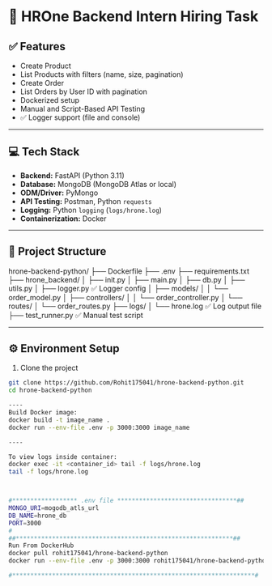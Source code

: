 # 🛒 HROne Backend Intern Hiring Task

## ✅ Features

- Create Product
- List Products with filters (name, size, pagination)
- Create Order
- List Orders by User ID with pagination
- Dockerized setup
- Manual and Script-Based API Testing
- ✅ Logger support (file and console)

---

## 💻 Tech Stack

- **Backend:** FastAPI (Python 3.11)
- **Database:** MongoDB (MongoDB Atlas or local)
- **ODM/Driver:** PyMongo
- **API Testing:** Postman, Python `requests`
- **Logging:** Python `logging` (`logs/hrone.log`)
- **Containerization:** Docker

---

## 📁 Project Structure

hrone-backend-python/
├── Dockerfile
├── .env
├── requirements.txt
├── hrone_backend/
│ ├── init.py
│ ├── main.py
│ ├── db.py
│ ├── utils.py
│ ├── logger.py ✅ Logger config
│ ├── models/
│ │ └── order_model.py
│ ├── controllers/
│ │ └── order_controller.py
│ └── routes/
│ └── order_routes.py
├── logs/
│ └── hrone.log ✅ Log output file
├── test_runner.py ✅ Manual test script

----

## ⚙️ Environment Setup

1. Clone the project

```bash
git clone https://github.com/Rohit175041/hrone-backend-python.git
cd hrone-backend-python

----
Build Docker image:
docker build -t image_name .
docker run --env-file .env -p 3000:3000 image_name

----

To view logs inside container:
docker exec -it <container_id> tail -f logs/hrone.log
tail -f logs/hrone.log



#****************** .env file *********************************##
MONGO_URI=mogodb_atls_url
DB_NAME=hrone_db
PORT=3000
#
##************************************************************##
Run From DockerHub
docker pull rohit175041/hrone-backend-python
docker run --env-file .env -p 3000:3000 rohit175041/hrone-backend-python

#*******************************************************************#






